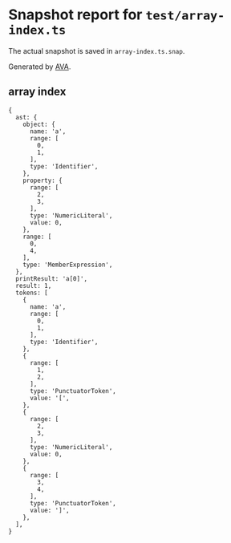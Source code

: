 # Snapshot report for `test/array-index.ts`

The actual snapshot is saved in `array-index.ts.snap`.

Generated by [AVA](https://avajs.dev).

## array index

    {
      ast: {
        object: {
          name: 'a',
          range: [
            0,
            1,
          ],
          type: 'Identifier',
        },
        property: {
          range: [
            2,
            3,
          ],
          type: 'NumericLiteral',
          value: 0,
        },
        range: [
          0,
          4,
        ],
        type: 'MemberExpression',
      },
      printResult: 'a[0]',
      result: 1,
      tokens: [
        {
          name: 'a',
          range: [
            0,
            1,
          ],
          type: 'Identifier',
        },
        {
          range: [
            1,
            2,
          ],
          type: 'PunctuatorToken',
          value: '[',
        },
        {
          range: [
            2,
            3,
          ],
          type: 'NumericLiteral',
          value: 0,
        },
        {
          range: [
            3,
            4,
          ],
          type: 'PunctuatorToken',
          value: ']',
        },
      ],
    }

